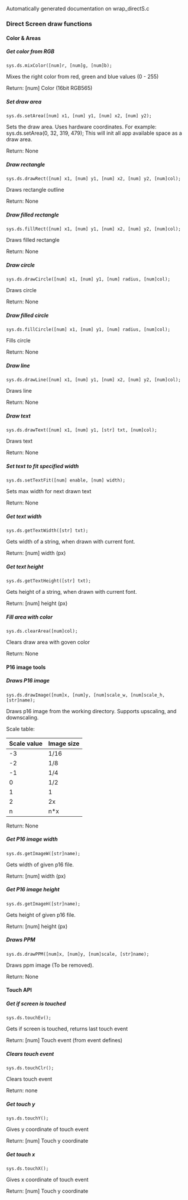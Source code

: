 Automatically generated documentation on wrap_directS.c

### Direct Screen draw functions

####  Color & Areas

##### Get color from RGB
    sys.ds.mixColor([num]r, [num]g, [num]b);
Mixes the right color from red, green and blue values (0 - 255)

Return: [num] Color (16bit RGB565)
##### Set draw area
    sys.ds.setArea([num] x1, [num] y1, [num] x2, [num] y2);
Sets the draw area. Uses hardware coordinates.
For example: sys.ds.setArea(0, 32, 319, 479);
This will init all app available space as a draw area.

Return: None
##### Draw rectangle
    sys.ds.drawRect([num] x1, [num] y1, [num] x2, [num] y2, [num]col);
Draws rectangle outline

Return: None
##### Draw filled rectangle
    sys.ds.fillRect([num] x1, [num] y1, [num] x2, [num] y2, [num]col);
Draws filled rectangle

Return: None
##### Draw circle
    sys.ds.drawCircle([num] x1, [num] y1, [num] radius, [num]col);
Draws circle

Return: None
##### Draw filled circle
    sys.ds.fillCircle([num] x1, [num] y1, [num] radius, [num]col);
Fills circle

Return: None
##### Draw line
    sys.ds.drawLine([num] x1, [num] y1, [num] x2, [num] y2, [num]col);
Draws line

Return: None
##### Draw text
    sys.ds.drawText([num] x1, [num] y1, [str] txt, [num]col);
Draws text

Return: None
##### Set text to fit specified width
    sys.ds.setTextFit([num] enable, [num] width);
Sets max width for next drawn text

Return: None
##### Get text width
    sys.ds.getTextWidth([str] txt);
Gets width of a string, when drawn with current font.

Return: [num] width (px)
##### Get text height
    sys.ds.getTextHeight([str] txt);
Gets height of a string, when drawn with current font.

Return: [num] height (px)
##### Fill area with color
    sys.ds.clearArea([num]col);
Clears draw area with goven color

Return: None
#### P16 image tools
##### Draws P16 image
    sys.ds.drawImage([num]x, [num]y, [num]scale_w, [num]scale_h, [str]name);
Draws p16 image from the working directory. Supports upscaling, and downscaling.

Scale table:

|  Scale value | Image size|
|      ---     |   ---     |
|    -3        |   1/16    |
|    -2        |   1/8     |
|    -1        |   1/4     |
|     0        |   1/2     |
|     1        |    1      |
|     2        |    2x     |
|     n        |    n*x    |

Return: None
##### Get P16 image width
    sys.ds.getImageW([str]name);
Gets width of given p16 file.

Return: [num] width (px)
##### Get P16 image height
    sys.ds.getImageH([str]name);
Gets height of given p16 file.

Return: [num] height (px)
##### Draws PPM
    sys.ds.drawPPM([num]x, [num]y, [num]scale, [str]name);
Draws ppm image (To be removed).

Return: None
#### Touch API
##### Get if screen is touched
    sys.ds.touchEv();
Gets if screen is touched, returns last touch event

Return: [num] Touch event (from event defines)
##### Clears touch event
    sys.ds.touchClr();
Clears touch event

Return: none
##### Get touch y
    sys.ds.touchY();
Gives y coordinate of touch event

Return: [num] Touch y coordinate
##### Get touch x
    sys.ds.touchX();
Gives x coordinate of touch event

Return: [num] Touch y coordinate
